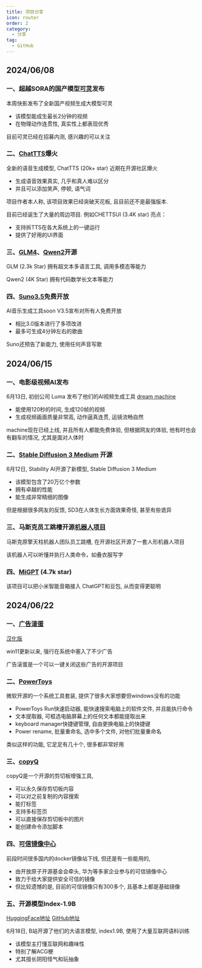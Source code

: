 ```yaml
---
title: 项目分享
icon: router
order: 2
category:
  - 分享
tag:
  - GitHub
---
```


## 2024/06/08

### 一、超越SORA的国产模型[可灵](https://klingai.kuaishou.com/)发布

本周快影发布了全新国产视频生成大模型可灵

- 该模型能成生最长2分钟的视频
- 在物理动作连贯性, 真实性上都表现优秀

目前可灵已经在招募内测, 感兴趣的可以关注

### 二、[ChatTTS](https://github.com/2noise/ChatTTS)爆火

全新的语音生成模型, ChatTTS (20k+ star) 近期在开源社区爆火

- 生成语音效果真实, 几乎和真人难以区分
- 并且可以添加笑声, 停顿, 语气词

项目作者本人称, 该项目效果已经突破天花板, 且目前还不是最强版本.

目前已经诞生了大量的周边项目. 例如CHETTSUI (3.4K star) 亮点：

- 支持拆TTS在各大系统上的一键运行
- 提供了好用的UI界面

### 三、[GLM4](https://github.com/THUDM/GLM-4)、[Qwen2](https://github.com/QwenLM/Qwen2)开源

GLM (2.3k Star) 拥有超文本多语言工具, 调用多模态等能力

Qwen2 (4K Star) 拥有代码数学长文本等能力

### 四、[Suno3.5](https://suno.com/)免费开放

AI音乐生成工具soon V3.5宣布对所有人免费开放

- 相比3.0版本进行了多项改进
- 最多可生成4分钟左右的歌曲

Suno还预告了新能力, 使用任何声音写歌

## 2024/06/15

### 一、电影级视频AI发布

6月13日, 初创公司 Luma 发布了他们的AI视频生成工具 [dream machine](https://lumalabs.ai/dream-machine)

- 能使用120秒的时间, 生成120帧的视频
- 生成视频画面质量非常高, 动作逼真连贯, 运镜流畅自然

machine现在已经上线, 并且所有人都能免费体验, 但根据网友的体验, 他有时也会有翻车的情况, 尤其是面对人体时

### 二、[Stable Diffusion 3 Medium](https://huggingface.co/stabilityai/stable-diffusion-3-medium) 开源

6月12日, Stability AI开源了新模型, Stable Diffusion 3 Medium

- 该模型包含了20万亿个参数
- 拥有卓越的性能
- 能生成非常精细的图像

但是根据很多网友的反馈, SD3在人体生长方面效果奇怪, 甚至有些诡异

### 三、马斯克员工跳槽开源[机器人项目](https://github.com/huggingface/lerobot)

马斯克原擎天柱机器人团队员工跳槽, 在开源社区开源了一套人形机器人项目

该机器人可以听懂并执行人类命令，如叠衣服写字

### 四、[MiGPT](https://github.com/idootop/mi-gpt) (4.7k star)

该项目可以把小米智能音箱接入 ChatGPT和豆包, 从而变得更聪明

## 2024/06/22

### 一、[广告滚蛋](https://github.com/zetaloop/OFGB)

[汉化版](https://github.com/zetaloop/OFGB)

win11更新以来, 强行在系统中塞入了不少广告

广告滚蛋是一个可以一键关闭这些广告的开源项目

### 二、[PowerToys](https://github.com/microsoft/PowerToys)

微软开源的一个系统工具套装, 提供了很多大家想要但windows没有的功能

- PowerToys Run快速启动器, 能快速搜索电脑上的软件文件, 并且能执行命令
- 文本提取器, 可框选电脑屏幕上的任何文本都能提取出来
- keyboard manager快捷键管理, 自由更换电脑上的快捷键
- Power rename, 批量重命名, 选中多个文件, 对他们批量重命名

类似这样的功能, 它足足有几十个, 很多都非常好用

### 三、[copyQ](https://hluk.github.io/CopyQ/)

copyQ是一个开源的剪切板增强工具,

- 可以永久保存剪切板内容
- 可以对之前复制的内容搜索
- 能打标签
- 支持多标签页
- 可以直接保存剪切板中的图片
- 能创建命令添加脚本

### 四、[可信镜像中心](https://atomhub.openatom.cn/)

前段时间很多国内的docker镜像站下线, 但还是有一些能用的,

- 由开放原子开源基金会牵头, 华为等多家企业参与的可信镜像中心
- 致力于给大家提供安全可信的镜像
- 但比较遗憾的是, 目前的可信镜像只有300多个, 且基本上都是基础镜像

### 五、开源模型Index-1.9B

[HuggingFace地址](https://huggingface.co/spaces/IndexTeam/Index-1.9B) [GitHub地址](https://github.com/bilibili/Index-1.9B)

6月18日, B站开源了他们的大语言模型, index1.9B, 使用了大量互联网语料训练

- 该模型主打懂互联网和趣味性
- 特别了解ACG梗
- 尤其擅长阴阳怪气和玩抽象
